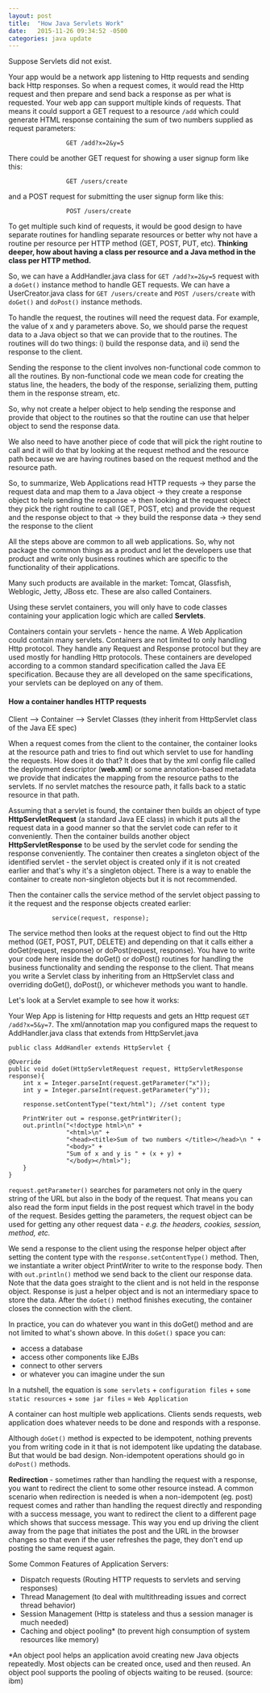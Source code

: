 ```yaml
---
layout: post
title:  "How Java Servlets Work"
date:   2015-11-26 09:34:52 -0500
categories: java update
---
```


Suppose Servlets did not exist.

Your app would be a network app listening to Http requests and sending back Http responses. So when a request comes, it would read the Http request and then prepare and send back a response as per what is requested. Your web app can support multiple kinds of requests. That means it could support a GET request to a resource `/add` which could generate HTML response containing the sum of two numbers supplied as request parameters:
					
					GET /add?x=2&y=5


There could be another GET request for showing a user signup form like this:

 					GET /users/create


and a POST request for submitting the user signup form like this: 

 					POST /users/create


To get multiple such kind of requests, it would be good design to have separate routines for handling separate resources or better why not have a routine per resource per HTTP method (GET, POST, PUT, etc). **Thinking deeper, how about having a class per resource and a Java method in the class per HTTP method.** 

So, we can have a AddHandler.java class for `GET /add?x=2&y=5` request with a `doGet()` instance method to handle GET requests. We can have a UserCreator.java class for `GET /users/create` and `POST /users/create` with `doGet()` and `doPost()` instance methods. 

To handle the request, the routines will need the request data. For example, the value of x and y parameters above. So, we should parse the request data to a Java object so that we can provide that to the routines. The routines will do two things: i) build the response data, and ii) send the response to the client.

Sending the response to the client involves non-functional code common to all the routines. By non-functional code we mean code for creating the status line, the headers, the body of the response, serializing them, putting them in the response stream, etc. 

So, why not create a helper object to help sending the response and provide that object to the routines so that the routine can use that helper object to send the response data.

We also need to have another piece of code that will pick the right routine to call and it will do that by looking at the request method and the resource path because we are having routines based on the request method and the resource path. 

So, to summarize, Web Applications read HTTP requests -> they parse the request data and map them to a Java object -> they create a response object to help sending the response -> then looking at the request object they pick the right routine to call (GET, POST, etc) and provide the request and the response object to that -> they build the response data -> they send the response to the client

All the steps above are common to all web applications. So, why not package the common things as a product and let the developers use that product and write only business routines which are specific to the functionality of their applications. 

Many such products are available in the market: Tomcat, Glassfish, Weblogic, Jetty, JBoss etc. These are also called Containers.

Using these servlet containers, you will only have to code classes containing your application logic which are called **Servlets**.

Containers contain your servlets - hence the name. A Web Application could contain many servlets. Containers are not limited to only handling Http protocol. They handle any Request and Response protocol but they are used mostly for handling Http protocols. These containers are developed according to a common standard specification called the Java EE specification. Because they are all developed on the same specifications, your servlets can be deployed on any of them. 

#### How a container handles HTTP requests  

Client --> Container --> Servlet Classes (they inherit from HttpServlet class of the Java EE spec)

When a request comes from the client to the container, the container looks at the resource path and tries to find out which servlet to use for handling the requests. How does it do that? It does that by the xml config file called the deployment descriptor (**web.xml**) or some annotation-based metadata we provide that indicates the mapping from the resource paths to the servlets. If no servlet matches the resource path, it falls back to a static resource in that path.

Assuming that a servlet is found, the container then builds an object of type **HttpServletRequest** (a standard Java EE class) in which it puts all the request data in a good manner so that the servlet code can refer to it conveniently. Then the container builds another object **HttpServletResponse** to be used by the servlet code for sending the response conveniently. The container then creates a singleton object of the identified servlet - the servlet object is created only if it is not created earlier and that's why it's a singleton object. There is a way to enable the container to create non-singleton objects but it is not recommended.

Then the container calls the service method of the servlet object passing to it the request and the response objects created earlier:

				service(request, response); 

The service method then looks at the request object to find out the Http method (GET, POST, PUT, DELETE) and depending on that it calls either a doGet(request, response) or doPost(request, response). You have to write your code here inside the doGet() or doPost() routines for handling the business functionality and sending the response to the client. That means you write a Servlet class by inheriting from an HttpServlet class and overriding doGet(), doPost(), or whichever methods you want to handle.    

Let's look at a Servlet example to see how it works:

Your Wep App is listening for Http requests and gets an Http request `GET /add?x=5&y=7`. The xml/annotation map you configured maps the request to AddHandler.java class that extends from HttpServlet.java

	public class AddHandler extends HttpServlet {
	
	@Override 
	public void doGet(HttpServletRequest request, HttpServletResponse response){
		int x = Integer.parseInt(request.getParameter("x"));
		int y = Integer.parseInt(request.getParameter("y"));

		response.setContentType("text/html"); //set content type

		PrintWriter out = response.getPrintWriter();
		out.println("<!doctype html>\n" +
					"<html>\n" + 
					"<head><title>Sum of two numbers </title></head>\n " +
					"<body>" +
					"Sum of x and y is " + (x + y) +
					"</body></html>");
		}
	}

`request.getParameter()` searches for parameters not only in the query string of the URL but also in the body of the request. That means you can also read the form input fields in the post request which travel in the body of the request. Besides getting the parameters, the request object can be used for getting any other request data - *e.g. the headers, cookies, session, method, etc.*

We send a response to the client using the response helper object after setting the content type with the `response.setContentType()` method. Then, we instantiate a writer object PrintWriter to write to the response body. Then with `out.println()` method we send back to the client our response data. Note that the data goes straight to the client and is not held in the response object. Response is just a helper object and is not an intermediary space to store the data. After the `doGet()` method finishes executing, the container closes the connection with the client. 

In practice, you can do whatever you want in this doGet() method and are not limited to what's shown above. In this `doGet()` space you can:

* access a database
* access other components like EJBs
* connect to other servers
* or whatever you can imagine under the sun

In a nutshell, the equation is `some servlets` + `configuration files` + `some static resources` + `some jar files` = `Web Application`

A container can host multiple web applications. Clients sends requests, web application does whatever needs to be done and responds with a response.

Although `doGet()` method is expected to be idempotent, nothing prevents you from writing code in it that is not idempotent like updating the database. But that would be bad design. Non-idempotent operations should go in `doPost()` methods.

**Redirection** - sometimes rather than handling the request with a response, you want to redirect the client to some other resource instead. A common scenario when redirection is needed is when a non-idempotent (eg. post) request comes and rather than handling the request directly and responding with a success message, you want to redirect the client to a different page which shows that success message. This way you end up driving the client away from the page that initiates the post and the URL in the browser changes so that even if the user refreshes the page, they don't end up posting the same request again. 

Some Common Features of Application Servers:

* Dispatch requests (Routing HTTP requests to servlets and serving responses)
* Thread Management (to deal with multithreading issues and correct thread behavior)
* Session Management (Http is stateless and thus a session manager is much needed)
* Caching and object pooling* (to prevent high consumption of system resources like memory) 

 *An object pool helps an application avoid creating new Java objects repeatedly. Most objects can be created once, used and then reused. An object pool supports the pooling of objects waiting to be reused. (source: ibm)